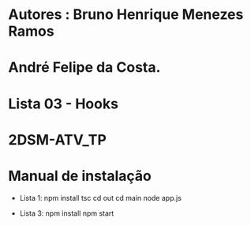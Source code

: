 # Autores : Bruno Henrique Menezes Ramos 
#           André Felipe da Costa.
         
# Lista 03 - Hooks

# 2DSM-ATV_TP

# Manual de instalação

- Lista 1:
    npm install
    tsc
    cd out
    cd main
    node app.js

- Lista 3:
    npm install
    npm start

